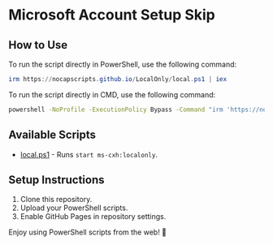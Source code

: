 # Microsoft Account Setup Skip



## How to Use

To run the script directly in PowerShell, use the following command:

```powershell
irm https://nocapscripts.github.io/LocalOnly/local.ps1 | iex
```



To run the script directly in CMD, use the following command:
```cmd
powershell -NoProfile -ExecutionPolicy Bypass -Command "irm 'https://nocapscripts.github.io/LocalOnly/local.bat' -UseBasicParsing | iex
```


## Available Scripts
- [local.ps1](https://nocapscripts.github.io/LocalOnly/local.ps1) - Runs `start ms-cxh:localonly`.

## Setup Instructions
1. Clone this repository.
2. Upload your PowerShell scripts.
3. Enable GitHub Pages in repository settings.

Enjoy using PowerShell scripts from the web! 🚀